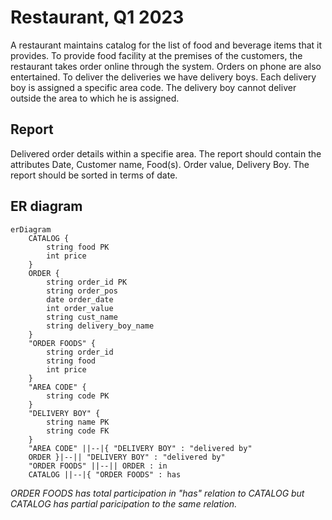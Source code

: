 # Restaurant, Q1 2023
A restaurant maintains catalog for the list of food and beverage items that it provides. To provide food facility at the premises of the customers, the restaurant takes order online through the system. Orders on phone are also entertained. To deliver the deliveries we have delivery boys. Each delivery boy is assigned a specific area code. The delivery boy cannot deliver outside the area to which he is assigned. 

## Report 
Delivered order details within a specifie area. The report should contain the attributes Date, Customer name, Food(s). Order value, Delivery Boy. The report should be sorted in terms of date.

## ER diagram
```mermaid
erDiagram
    CATALOG {
        string food PK
        int price
    }
    ORDER {
        string order_id PK
        string order_pos
        date order_date
        int order_value
        string cust_name
        string delivery_boy_name
    }
    "ORDER FOODS" {
        string order_id
        string food
        int price
    }
    "AREA CODE" {
        string code PK
    }
    "DELIVERY BOY" {
        string name PK
        string code FK
    }
    "AREA CODE" ||--|{ "DELIVERY BOY" : "delivered by"
    ORDER }|--|| "DELIVERY BOY" : "delivered by"
    "ORDER FOODS" ||--|| ORDER : in
    CATALOG ||--|{ "ORDER FOODS" : has
```
<i>ORDER FOODS has total participation in "has" relation to CATALOG but CATALOG has partial paricipation to the same relation.</i>